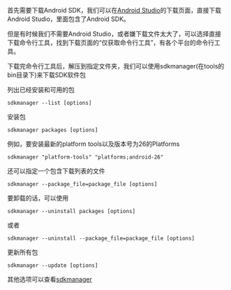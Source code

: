 首先需要下载Android SDK，我们可以在[Android Studio](https://developer.android.com/studio/index.html?hl=zh-cn#downloads)的下载页面，直接下载Android Studio，里面包含了Android SDK。

但是有时候我们不需要Android Studio，或者嫌下载文件太大了，可以选择直接下载命令行工具，找到下载页面的“仅获取命令行工具”，有各个平台的命令行工具。

下载完命令行工具后，解压到指定文件夹，我们可以使用sdkmanager(在tools的bin目录下)来下载SDK软件包

列出已经安装和可用的包
```
sdkmanager --list [options]
```

安装包
```
sdkmanager packages [options]
```
例如，要安装最新的platform tools以及版本号为26的Platforms
```
sdkmanager "platform-tools" "platforms;android-26"
```
还可以指定一个包含下载列表的文件
```
sdkmanager --package_file=package_file [options]
```

要卸载的话，可以使用
```
sdkmanager --uninstall packages [options]
```
或者
```
sdkmanager --uninstall --package_file=package_file [options]
```

更新所有包
```
sdkmanager --update [options]
```

其他选项可以查看[sdkmanager](https://developer.android.com/studio/command-line/sdkmanager.html)